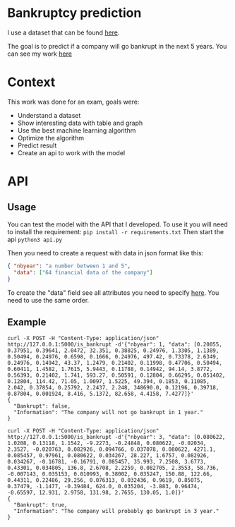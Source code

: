 #  Bankruptcy prediction

I use a dataset that can be found [here](https://archive.ics.uci.edu/ml/datasets/Polish+companies+bankruptcy+data#). 

The goal is to predict if a company will go bankrupt in the next 5 years.
You can see my work [here](https://github.com/flobz/Bankruptcy-prediction/blob/master/bankruptcy_prediction.ipynb)

# Context

This work was done for an exam, goals were:
- Understand a dataset
- Show interesting data with table and graph
- Use the best machine learning algorithm
- Optimize the algorithm
- Predict result
- Create an api to work with the model



# API

## Usage
You can test the model with the API that I developed. To use it you will need to install the requirement:
```pip install -r requirements.txt```
Then start the api
```python3 api.py```

Then you need to create a request with data in json format like this:
```json
{ "nbyear": "a number between 1 and 5",
  "data": ["64 financial data of the company"]
}
```

To create the "data" field see all attributes you need to specify [here](https://github.com/flobz/Bankruptcy-prediction/blob/master/data/attribute.txt).
You need to use the same order.


## Example 

```commandline
curl -X POST -H "Content-Type: application/json" http://127.0.0.1:5000/is_bankrupt -d'{"nbyear": 1, "data": [0.20055, 0.37951, 0.39641, 2.0472, 32.351, 0.38825, 0.24976, 1.3305, 1.1389, 0.50494, 0.24976, 0.6598, 0.1666, 0.24976, 497.42, 0.73378, 2.6349, 0.24976, 0.14942, 43.37, 1.2479, 0.21402, 0.11998, 0.47706, 0.50494, 0.60411, 1.4582, 1.7615, 5.9443, 0.11788, 0.14942, 94.14, 3.8772, 0.56393, 0.21402, 1.741, 593.27, 0.50591, 0.12804, 0.66295, 0.051402, 0.12804, 114.42, 71.05, 1.0097, 1.5225, 49.394, 0.1853, 0.11085, 2.042, 0.37854, 0.25792, 2.2437, 2.248, 348690.0, 0.12196, 0.39718, 0.87804, 0.001924, 8.416, 5.1372, 82.658, 4.4158, 7.4277]}'
{
  "Bankrupt": false, 
  "Information": "The company will not go bankrupt in 1 year."
}
```

```commandline
curl -X POST -H "Content-Type: application/json" http://127.0.0.1:5000/is_bankrupt -d'{"nbyear": 3, "data": [0.080622, 1.0208, 0.13118, 1.1542, -9.2273, -0.24848, 0.080622, -0.02034, 2.3527, -0.020763, 0.082926, 0.094766, 0.037078, 0.080622, 4271.1, 0.085457, 0.97961, 0.080622, 0.034267, 28.227, 1.6757, 0.082926, 0.034267, -0.16781, -0.16791, 0.085457, 35.993, 7.2508, 3.6773, 0.43301, 0.034805, 136.8, 2.6708, 2.2259, 0.082705, 2.3553, 58.736, -0.007143, 0.035153, 0.010993, 0.38002, 0.035247, 150.88, 122.66, 0.44311, 0.22486, 29.256, 0.076313, 0.032436, 0.9619, 0.85075, 0.37479, -1.1477, -0.39484, 624.0, 0.035204, -3.883, 0.96474, -0.65597, 12.931, 2.9758, 131.98, 2.7655, 130.05, 1.0]}'
{
  "Bankrupt": true, 
  "Information": "The company will probably go bankrupt in 3 year."
}
```
